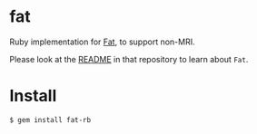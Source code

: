 fat
===

Ruby implementation for [Fat](https://github.com/tonchis/fat), to support non-MRI.

Please look at the [README](https://github.com/tonchis/fat/blob/master/README.md) in that repository to learn about `Fat`.

# Install

```bash
$ gem install fat-rb
```

